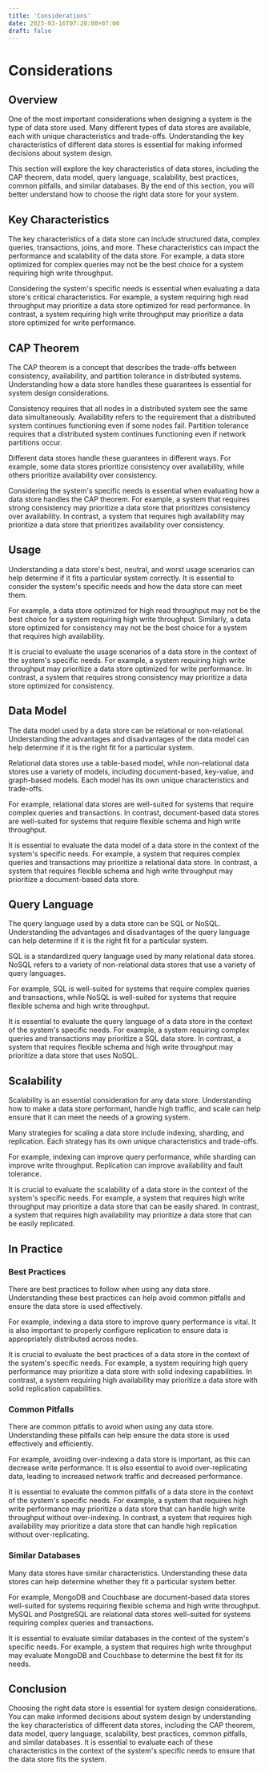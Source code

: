 ```yaml
---
title: 'Considerations'
date: 2025-03-16T07:20:00+07:00
draft: false
---
```


# Considerations

## **Overview**

One of the most important considerations when designing a system is the type of data store used. Many different types of data stores are available, each with unique characteristics and trade-offs. Understanding the key characteristics of different data stores is essential for making informed decisions about system design.

This section will explore the key characteristics of data stores, including the CAP theorem, data model, query language, scalability, best practices, common pitfalls, and similar databases. By the end of this section, you will better understand how to choose the right data store for your system.

## **Key Characteristics**

The key characteristics of a data store can include structured data, complex queries, transactions, joins, and more. These characteristics can impact the performance and scalability of the data store. For example, a data store optimized for complex queries may not be the best choice for a system requiring high write throughput.

Considering the system's specific needs is essential when evaluating a data store's critical characteristics. For example, a system requiring high read throughput may prioritize a data store optimized for read performance. In contrast, a system requiring high write throughput may prioritize a data store optimized for write performance.

## **CAP Theorem**

The CAP theorem is a concept that describes the trade-offs between consistency, availability, and partition tolerance in distributed systems. Understanding how a data store handles these guarantees is essential for system design considerations.

Consistency requires that all nodes in a distributed system see the same data simultaneously. Availability refers to the requirement that a distributed system continues functioning even if some nodes fail. Partition tolerance requires that a distributed system continues functioning even if network partitions occur.

Different data stores handle these guarantees in different ways. For example, some data stores prioritize consistency over availability, while others prioritize availability over consistency.

Considering the system's specific needs is essential when evaluating how a data store handles the CAP theorem. For example, a system that requires strong consistency may prioritize a data store that prioritizes consistency over availability. In contrast, a system that requires high availability may prioritize a data store that prioritizes availability over consistency.

## **Usage**

Understanding a data store's best, neutral, and worst usage scenarios can help determine if it fits a particular system correctly. It is essential to consider the system's specific needs and how the data store can meet them.

For example, a data store optimized for high read throughput may not be the best choice for a system requiring high write throughput. Similarly, a data store optimized for consistency may not be the best choice for a system that requires high availability.

It is crucial to evaluate the usage scenarios of a data store in the context of the system's specific needs. For example, a system requiring high write throughput may prioritize a data store optimized for write performance. In contrast, a system that requires strong consistency may prioritize a data store optimized for consistency.

## **Data Model**

The data model used by a data store can be relational or non-relational. Understanding the advantages and disadvantages of the data model can help determine if it is the right fit for a particular system.

Relational data stores use a table-based model, while non-relational data stores use a variety of models, including document-based, key-value, and graph-based models. Each model has its own unique characteristics and trade-offs.

For example, relational data stores are well-suited for systems that require complex queries and transactions. In contrast, document-based data stores are well-suited for systems that require flexible schema and high write throughput.

It is essential to evaluate the data model of a data store in the context of the system's specific needs. For example, a system that requires complex queries and transactions may prioritize a relational data store. In contrast, a system that requires flexible schema and high write throughput may prioritize a document-based data store.

## **Query Language**

The query language used by a data store can be SQL or NoSQL. Understanding the advantages and disadvantages of the query language can help determine if it is the right fit for a particular system.

SQL is a standardized query language used by many relational data stores. NoSQL refers to a variety of non-relational data stores that use a variety of query languages.

For example, SQL is well-suited for systems that require complex queries and transactions, while NoSQL is well-suited for systems that require flexible schema and high write throughput.

It is essential to evaluate the query language of a data store in the context of the system's specific needs. For example, a system requiring complex queries and transactions may prioritize a SQL data store. In contrast, a system that requires flexible schema and high write throughput may prioritize a data store that uses NoSQL.

## **Scalability**

Scalability is an essential consideration for any data store. Understanding how to make a data store performant, handle high traffic, and scale can help ensure that it can meet the needs of a growing system.

Many strategies for scaling a data store include indexing, sharding, and replication. Each strategy has its own unique characteristics and trade-offs.

For example, indexing can improve query performance, while sharding can improve write throughput. Replication can improve availability and fault tolerance.

It is crucial to evaluate the scalability of a data store in the context of the system's specific needs. For example, a system that requires high write throughput may prioritize a data store that can be easily shared. In contrast, a system that requires high availability may prioritize a data store that can be easily replicated.

## In Practice

### Best Practices

There are best practices to follow when using any data store. Understanding these best practices can help avoid common pitfalls and ensure the data store is used effectively.

For example, indexing a data store to improve query performance is vital. It is also important to properly configure replication to ensure data is appropriately distributed across nodes.

It is crucial to evaluate the best practices of a data store in the context of the system's specific needs. For example, a system requiring high query performance may prioritize a data store with solid indexing capabilities. In contrast, a system requiring high availability may prioritize a data store with solid replication capabilities.

### Common Pitfalls

There are common pitfalls to avoid when using any data store. Understanding these pitfalls can help ensure the data store is used effectively and efficiently.

For example, avoiding over-indexing a data store is important, as this can decrease write performance. It is also essential to avoid over-replicating data, leading to increased network traffic and decreased performance.

It is essential to evaluate the common pitfalls of a data store in the context of the system's specific needs. For example, a system that requires high write performance may prioritize a data store that can handle high write throughput without over-indexing. In contrast, a system that requires high availability may prioritize a data store that can handle high replication without over-replicating.

### Similar Databases

Many data stores have similar characteristics. Understanding these data stores can help determine whether they fit a particular system better.

For example, MongoDB and Couchbase are document-based data stores well-suited for systems requiring flexible schema and high write throughput. MySQL and PostgreSQL are relational data stores well-suited for systems requiring complex queries and transactions.

It is essential to evaluate similar databases in the context of the system's specific needs. For example, a system that requires high write throughput may evaluate MongoDB and Couchbase to determine the best fit for its needs.

## Conclusion

Choosing the right data store is essential for system design considerations. You can make informed decisions about system design by understanding the key characteristics of different data stores, including the CAP theorem, data model, query language, scalability, best practices, common pitfalls, and similar databases. It is essential to evaluate each of these characteristics in the context of the system's specific needs to ensure that the data store fits the system.
